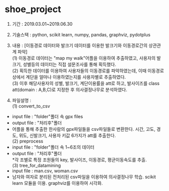 # shoe_project


1. 기간 : 2019.03.01~2019.06.30

2. 기술스택 : python, scikit learn, numpy, pandas, graphviz, pydotplus

3. 내용 : [이동경로 데이터와 발크기 데이터를 이용한 발크기와 이동경로간의 상관관계 파악]  
(1) 이동경로 데이터는 "map my walk"어플을 이용하여 추출하였고, 사용자의 발크기, 성별등의 데이터는 직접 설문조사를 통해 획득했다.  
(2) 획득한 데이터를 이용하여 사용자들의 이동경로를 파악하였는데, 이때 이동경로 상에서 계단을 얼마나 이용하였는지를 사용자별로 추출하였다.  
(3) 이후 해당사용자의 성별, 발크기, 계단이용률을 att로 하고, 발사이즈를 class att(domain : A,B,C)로 지정한 후 의사결정나무로 분석하였다.

4. 파일설명 :  
(1) convert_to_csv  
* input file  : "folder"폴더 속 gpx files  
* output file : "처리후"폴더  
* 어플을 통해 추출한 한사람의 gpx파일들을 csv파일들로 변환한다. 시간, 고도, 경도, 위도, 신발크기, 사용자 키값 6가지가 att를 추출한다.  
(2) preprocess  
* input file  : "folder"폴더 속 1~6조의 데이터  
* output file : "처리후"폴더  
*각 조별로 특정 조원들의 key, 발사이즈, 이동경로, 평균이동속도를 추출.  
(3) tree_for_datamining  
* input file  : man.csv, woman.csv  
* 남자와 여자로 분리된 전처리된 csv파일을 이용하여 의사결정나무 학습. scikit learn 모듈을 이용. graphviz를 이용하여 시각화.  
